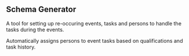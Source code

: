 ## Schema Generator

A tool for setting up re-occuring events, tasks and persons to handle the tasks during the events.

Automatically assigns persons to event tasks based on qualifications and task history.
